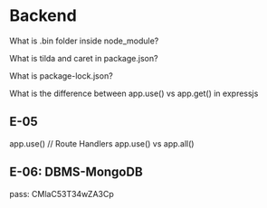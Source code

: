 # Backend

What is .bin folder inside node_module?

What is tilda and caret in package.json?

What is package-lock.json?

What is the difference between app.use() vs app.get() in expressjs

## E-05

app.use() // Route Handlers
app.use() vs app.all()

## E-06: DBMS-MongoDB

pass: CMlaC53T34wZA3Cp

##

